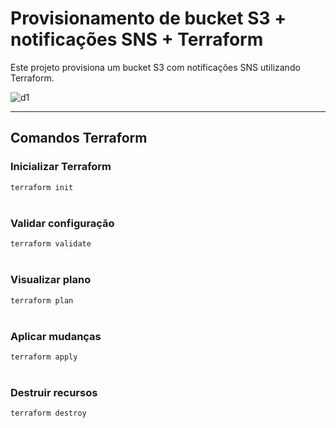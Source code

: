 # Provisionamento de bucket S3 + notificações SNS + Terraform

Este projeto provisiona um bucket S3 com notificações SNS utilizando Terraform.


![d1](https://github.com/user-attachments/assets/b3feae2d-c211-4770-8af7-3cfff6c513cc)

---

## Comandos Terraform

### Inicializar Terraform
```bash
terraform init
```
#
### Validar configuração
```bash
terraform validate
```
#
### Visualizar plano
```bash
terraform plan
```
#
### Aplicar mudanças
```bash
terraform apply
```
#
### Destruir recursos
```bash
terraform destroy
```
